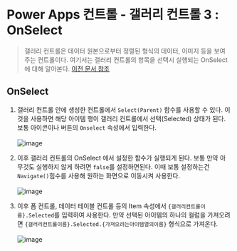# Power Apps 컨트롤 - 갤러리 컨트롤 3 : OnSelect
> 갤러리 컨트롤은 데이터 원본으로부터 정렬된 형식의 데이터, 이미지 등을 보여주는 컨트롤이다. 여기서는 갤러리 컨트롤의 항목을 선택시 실행되는 OnSelect 에 대해 알아본다. [이전 문서 참조](https://nanenchanga.tistory.com/entry/Power-Apps-%EC%BB%A8%ED%8A%B8%EB%A1%A4-%EA%B0%A4%EB%9F%AC%EB%A6%AC-%EC%BB%A8%ED%8A%B8%EB%A1%A4-1-%EB%8D%B0%EC%9D%B4%ED%84%B0-%EC%9B%90%EB%B3%B8)

## OnSelect

1. 갤러리 컨트롤 안에 생성한 컨트롤에서 `Select(Parent)` 함수를 사용할 수 있다. 이것을 사용하면 해당 아이템 행이 갤러리 컨트롤에서 선택(Selected) 상태가 된다. 보통 아이콘이나 버튼의 `Onselect` 속성에서 입력한다.<br><br>![image](https://user-images.githubusercontent.com/39551265/180004655-7b5505d6-1964-4db2-bfbd-296ed1c4b8bf.png)<br>


2. 이후 갤러리 컨트롤의 OnSelect 에서 설정한 함수가 실행되게 된다. 보통 만약 아무것도 실행하지 않게 하려면 `false`를 설정하면된다. 이때 보통 설정하는건 `Navigate()`힘수를 사용해 원하는 화면으로 이동시켜 사용한다. <br><br>![image](https://user-images.githubusercontent.com/39551265/180007542-8f2b4718-47de-4b08-9bca-dd6b281c5a96.png)<br>

3. 이후 폼 컨트롤, 데이터 테이블 컨트롤 등의 Item 속성에서 `{갤러리컨트롤이름}.Selected`를 입력하여 사용한다. 만약 선택된 아이템의 하나의 컬럼을 가져오려면 `{갤러리컨트롤이름}.Selected.{가져오려는아이템열의이름}` 형식으로 가져온다.<br><br>![image](https://user-images.githubusercontent.com/39551265/180013307-4cfe148a-7e55-4399-9f28-fb8c347500bb.png)<br>